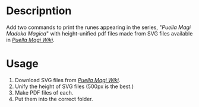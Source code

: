 # Descripntion
Add two commands to print the runes appearing in the series, "*Puella Magi Madoka Magica*" with height-unified pdf files made from SVG files available in [*Puella Magi Wiki*](https://wiki.puella-magi.net/).
# Usage
1. Download SVG files from [*Puella Magi Wiki*](https://wiki.puella-magi.net/).  
1. Unify the height of SVG files (500px is the best.)  
1. Make PDF files of each.  
1. Put them into the correct folder.
